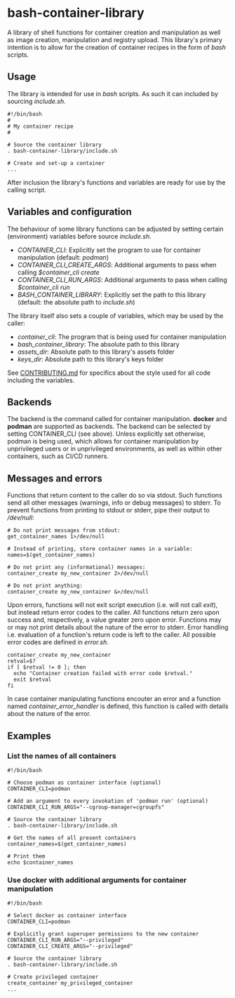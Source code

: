 # bash-container-library

A library of shell functions
for container creation and manipulation
as well as image creation, manipulation and registry upload.
This library's primary intention
is to allow for the creation of container recipes
in the form of *bash* scripts.

## Usage

The library is intended for use in *bash* scripts.
As such it can included by sourcing *include.sh*.

~~~
#!/bin/bash
#
# My container recipe
#

# Source the container library
. bash-container-library/include.sh

# Create and set-up a container
...
~~~

After inclusion the library's functions and variables
are ready for use by the calling script.

## Variables and configuration

The behaviour of some library functions can be adjusted
by setting certain (environment) variables
before source *include.sh*.

* *CONTAINER_CLI*: Explicitly set the program to use for container manipulation (default: *podman*)
* *CONTAINER_CLI_CREATE_ARGS*: Additional arguments to pass when calling *$container_cli create*
* *CONTAINER_CLI_RUN_ARGS*: Additional arguments to pass when calling *$container_cli run*
* *BASH_CONTAINER_LIBRARY*: Explicitly set the path to this library (default: the absolute path to *include.sh*)

The library itself also sets a couple of variables,
which may be used by the caller:

* *container_cli*: The program that is being used for container manipulation
* *bash_container_library*: The absolute path to this library
* *assets_dir*: Absolute path to this library's assets folder
* *keys_dir*: Absolute path to this library's keys folder

See [CONTRIBUTING.md](./CONTRIBUTING.md) for specifics about the style
used for all code including the variables.

## Backends

The backend is the command called for container manipulation.
**docker** and **podman** are supported as backends.
The backend can be selected by setting CONTAINER_CLI (see above).
Unless explicitly set otherwise, podman is being used,
which allows for container manipulation
by unprivileged users or in unprivileged environments,
as well as within other containers,
such as CI/CD runners.

## Messages and errors

Functions that return content to the caller do so via stdout.
Such functions send all other messages
(warnings, info or debug messages)
to stderr.
To prevent functions from printing to stdout or stderr,
pipe their output to */dev/null*:

~~~
# Do not print messages from stdout:
get_container_names 1>/dev/null

# Instead of printing, store container names in a variable:
names=$(get_container_names)

# Do not print any (informational) messages:
container_create my_new_container 2>/dev/null

# Do not print anything:
container_create my_new_container &>/dev/null
~~~

Upon errors, functions will not exit script execution
(i.e. will not call *exit*),
but instead return error codes to the caller.
All functions return zero upon success
and, respectively, a value greater zero upon error.
Functions may or may not print details about the nature of the error to stderr.
Error handling i.e. evaluation of a function's return code
is left to the caller.
All possible error codes are defined in *error.sh*.

~~~
container_create my_new_container
retval=$?
if [ $retval != 0 ]; then
  echo "Container creation failed with error code $retval."
  exit $retval
fi
~~~

In case
container manipulating functions
encouter an error
and
a function named *container_error_handler* is defined,
this function is called with details about the nature of the error.

## Examples

### List the names of all containers

~~~
#!/bin/bash

# Choose podman as container interface (optional)
CONTAINER_CLI=podman

# Add an argument to every invokation of 'podman run' (optional)
CONTAINER_CLI_RUN_ARGS="--cgroup-manager=cgroupfs"

# Source the container library
. bash-container-library/include.sh

# Get the names of all present containers
container_names=$(get_container_names)

# Print them
echo $container_names
~~~

### Use docker with additional arguments for container manipulation

~~~
#!/bin/bash

# Select docker as container interface
CONTAINER_CLI=podman

# Explicitly grant superuper permissions to the new container
CONTAINER_CLI_RUN_ARGS="--privileged"
CONTAINER_CLI_CREATE_ARGS="--privileged"

# Source the container library
. bash-container-library/include.sh

# Create privileged container
create_container my_privileged_container
...
~~~
